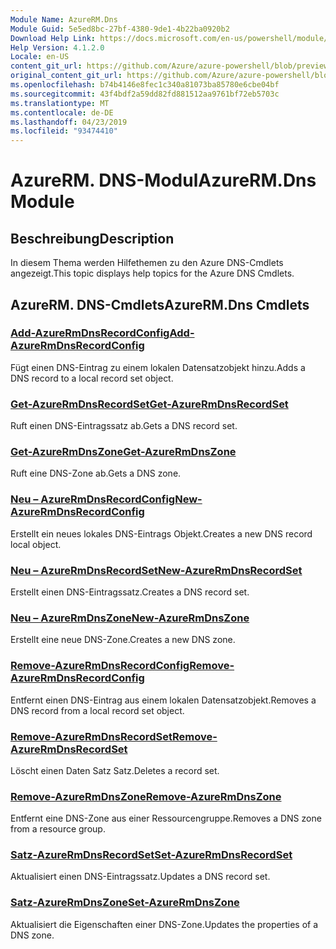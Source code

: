 ```yaml
---
Module Name: AzureRM.Dns
Module Guid: 5e5ed8bc-27bf-4380-9de1-4b22ba0920b2
Download Help Link: https://docs.microsoft.com/en-us/powershell/module/azurerm.dns
Help Version: 4.1.2.0
Locale: en-US
content_git_url: https://github.com/Azure/azure-powershell/blob/preview/src/ResourceManager/Dns/Commands.Dns/help/AzureRM.DNS.md
original_content_git_url: https://github.com/Azure/azure-powershell/blob/preview/src/ResourceManager/Dns/Commands.Dns/help/AzureRM.DNS.md
ms.openlocfilehash: b74b4146e8fec1c340a81073ba85780e6cbe04bf
ms.sourcegitcommit: 43f4bdf2a59dd82fd881512aa9761bf72eb5703c
ms.translationtype: MT
ms.contentlocale: de-DE
ms.lasthandoff: 04/23/2019
ms.locfileid: "93474410"
---
```

# <span data-ttu-id="e45aa-101">AzureRM. DNS-Modul</span><span class="sxs-lookup"><span data-stu-id="e45aa-101">AzureRM.Dns Module</span></span>
## <span data-ttu-id="e45aa-102">Beschreibung</span><span class="sxs-lookup"><span data-stu-id="e45aa-102">Description</span></span>
<span data-ttu-id="e45aa-103">In diesem Thema werden Hilfethemen zu den Azure DNS-Cmdlets angezeigt.</span><span class="sxs-lookup"><span data-stu-id="e45aa-103">This topic displays help topics for the Azure DNS Cmdlets.</span></span>

## <span data-ttu-id="e45aa-104">AzureRM. DNS-Cmdlets</span><span class="sxs-lookup"><span data-stu-id="e45aa-104">AzureRM.Dns Cmdlets</span></span>
### [<span data-ttu-id="e45aa-105">Add-AzureRmDnsRecordConfig</span><span class="sxs-lookup"><span data-stu-id="e45aa-105">Add-AzureRmDnsRecordConfig</span></span>](Add-AzureRmDnsRecordConfig.md)
<span data-ttu-id="e45aa-106">Fügt einen DNS-Eintrag zu einem lokalen Datensatzobjekt hinzu.</span><span class="sxs-lookup"><span data-stu-id="e45aa-106">Adds a DNS record to a local record set object.</span></span>

### [<span data-ttu-id="e45aa-107">Get-AzureRmDnsRecordSet</span><span class="sxs-lookup"><span data-stu-id="e45aa-107">Get-AzureRmDnsRecordSet</span></span>](Get-AzureRmDnsRecordSet.md)
<span data-ttu-id="e45aa-108">Ruft einen DNS-Eintragssatz ab.</span><span class="sxs-lookup"><span data-stu-id="e45aa-108">Gets a DNS record set.</span></span>

### [<span data-ttu-id="e45aa-109">Get-AzureRmDnsZone</span><span class="sxs-lookup"><span data-stu-id="e45aa-109">Get-AzureRmDnsZone</span></span>](Get-AzureRmDnsZone.md)
<span data-ttu-id="e45aa-110">Ruft eine DNS-Zone ab.</span><span class="sxs-lookup"><span data-stu-id="e45aa-110">Gets a DNS zone.</span></span>

### [<span data-ttu-id="e45aa-111">Neu – AzureRmDnsRecordConfig</span><span class="sxs-lookup"><span data-stu-id="e45aa-111">New-AzureRmDnsRecordConfig</span></span>](New-AzureRmDnsRecordConfig.md)
<span data-ttu-id="e45aa-112">Erstellt ein neues lokales DNS-Eintrags Objekt.</span><span class="sxs-lookup"><span data-stu-id="e45aa-112">Creates a new DNS record local object.</span></span>

### [<span data-ttu-id="e45aa-113">Neu – AzureRmDnsRecordSet</span><span class="sxs-lookup"><span data-stu-id="e45aa-113">New-AzureRmDnsRecordSet</span></span>](New-AzureRmDnsRecordSet.md)
<span data-ttu-id="e45aa-114">Erstellt einen DNS-Eintragssatz.</span><span class="sxs-lookup"><span data-stu-id="e45aa-114">Creates a DNS record set.</span></span>

### [<span data-ttu-id="e45aa-115">Neu – AzureRmDnsZone</span><span class="sxs-lookup"><span data-stu-id="e45aa-115">New-AzureRmDnsZone</span></span>](New-AzureRmDnsZone.md)
<span data-ttu-id="e45aa-116">Erstellt eine neue DNS-Zone.</span><span class="sxs-lookup"><span data-stu-id="e45aa-116">Creates a new DNS zone.</span></span>

### [<span data-ttu-id="e45aa-117">Remove-AzureRmDnsRecordConfig</span><span class="sxs-lookup"><span data-stu-id="e45aa-117">Remove-AzureRmDnsRecordConfig</span></span>](Remove-AzureRmDnsRecordConfig.md)
<span data-ttu-id="e45aa-118">Entfernt einen DNS-Eintrag aus einem lokalen Datensatzobjekt.</span><span class="sxs-lookup"><span data-stu-id="e45aa-118">Removes a DNS record from a local record set object.</span></span>

### [<span data-ttu-id="e45aa-119">Remove-AzureRmDnsRecordSet</span><span class="sxs-lookup"><span data-stu-id="e45aa-119">Remove-AzureRmDnsRecordSet</span></span>](Remove-AzureRmDnsRecordSet.md)
<span data-ttu-id="e45aa-120">Löscht einen Daten Satz Satz.</span><span class="sxs-lookup"><span data-stu-id="e45aa-120">Deletes a record set.</span></span>

### [<span data-ttu-id="e45aa-121">Remove-AzureRmDnsZone</span><span class="sxs-lookup"><span data-stu-id="e45aa-121">Remove-AzureRmDnsZone</span></span>](Remove-AzureRmDnsZone.md)
<span data-ttu-id="e45aa-122">Entfernt eine DNS-Zone aus einer Ressourcengruppe.</span><span class="sxs-lookup"><span data-stu-id="e45aa-122">Removes a DNS zone from a resource group.</span></span>

### [<span data-ttu-id="e45aa-123">Satz-AzureRmDnsRecordSet</span><span class="sxs-lookup"><span data-stu-id="e45aa-123">Set-AzureRmDnsRecordSet</span></span>](Set-AzureRmDnsRecordSet.md)
<span data-ttu-id="e45aa-124">Aktualisiert einen DNS-Eintragssatz.</span><span class="sxs-lookup"><span data-stu-id="e45aa-124">Updates a DNS record set.</span></span>

### [<span data-ttu-id="e45aa-125">Satz-AzureRmDnsZone</span><span class="sxs-lookup"><span data-stu-id="e45aa-125">Set-AzureRmDnsZone</span></span>](Set-AzureRmDnsZone.md)
<span data-ttu-id="e45aa-126">Aktualisiert die Eigenschaften einer DNS-Zone.</span><span class="sxs-lookup"><span data-stu-id="e45aa-126">Updates the properties of a DNS zone.</span></span>

